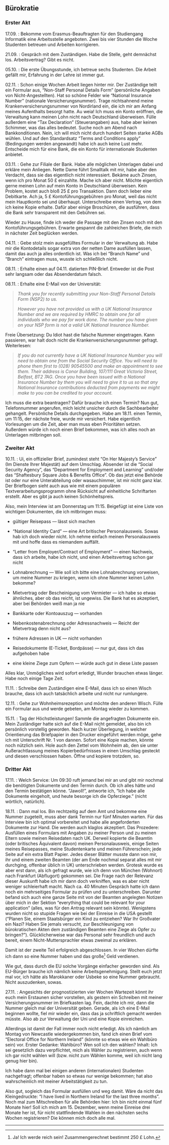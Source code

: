## Bürokratie

### Erster Akt

17.09.
: Bekomme vom Erasmus-Beauftragten für den Studiengang Informatik eine
Arbeitsstelle angeboten. Zwei bis vier Stunden die Woche Studenten
betreuen und Arbeiten korrigieren.

21.09.
: Gespräch mit dem Zuständigen. Habe die Stelle, geht demnächst los.
Arbeitsvertrag? Gibt es nicht.

05.10.
: Die erste Übungsstunde, ich betreue sechs Studenten. Die Arbeit gefällt
mir, Erfahrung in der Lehre ist immer gut.

02.11.
: Schon einige Wochen Arbeit liegen hinter mir. Der Zuständige teilt ein
Formular aus, “Non-Staff Personal Details Form” (persönliche Angaben von
Nicht-Angestellten). Hat so schöne Felder wie “National Insurance
Number” (nationale Versicherungsnummer). Trage nichtsahnend meine
Krankenversicherungsnummer von Nordirland ein, die ich mir am Anfang
meines Aufenthalts besorgt hatte. Au weia! Ich muss ein Konto eröffnen,
die Verwaltung kann meinen Lohn nicht nach Deutschland überweisen. Fülle
außerdem eine “Tax Declaration” (Steuerangaben) aus, habe aber keinen
Schimmer, was das alles bedeutet. Suche noch am Abend nach
Bankkonditionen. Nein, ich will mich nicht durch hundert Seiten starke
AGBs wühlen. Und auf den Standardsatz “Terms and Conditions apply”
(Bedingungen werden angewandt) habe ich auch keine Lust mehr. Entscheide
mich für eine Bank, die ein Konto für internationale Studenten anbietet.

03.11.
: Gehe zur Filiale der Bank. Habe alle möglichen Unterlagen dabei und
  erkläre mein Anliegen. Nette Dame führt Smalltalk mit mir, habe aber den
  Verdacht, dass sie das eigentlich nicht interessiert. Bekäme auch
  Zinsen, wenn ich pro Monat 50 £ einzahlte. Mache ich aber nicht. Möchte
  eigentlich gerne meinen Lohn auf mein Konto in Deutschland überweisen.
  Kein Problem, kostet auch bloß 25 £ pro Transaktion. Dann doch lieber
  eine Debitkarte. Ach ja, 5 £ Kontoführungsgebühren pro Monat, weil das
  nicht mein Hauptkonto sei und überhaupt. Unterschreibe einen Vertrag,
  von dem ich keine Kopie erhalte. Dafür aber einige Broschüren, die
  ausführen, dass die Bank sehr transparent mit den Gebühren sei.

  Wieder zu Hause, finde ich weder die Passage mit den Zinsen noch mit den
  Kontoführungsgebühren. Erwarte gespannt die zahlreichen Briefe, die mich
  in nächster Zeit beglücken werden.

04.11.
: Gebe stolz mein ausgefülltes Formular in der Verwaltung ab. Habe mir die
Kontodetails sogar extra von der netten Dame ausfüllen lassen, damit das
auch ja alles ordentlich ist. Was ich bei “Branch Name” und “Branch”
eintragen muss, wusste ich schließlich nicht.

08.11.
: Erhalte einen auf 04.11. datierten PIN-Brief. Entweder ist die Post sehr
langsam oder das Absenderdatum falsch.

08.11.
: Erhalte eine E-Mail von der Universität:

  > *Thank you for recently submitting your Non-Staff Personal Details
  > Form (NSP2) to us.*
  >
  > *However you have not provided us with a UK National Insurance Number
  > and we are required by HMRC to obtain one for all individuals who we
  > pay for work done. The number you have given on your NSP form is not a
  > valid UK National Insurance Number.*

  Freie Übersetzung: Du Idiot hast die falsche Nummer eingetragen. Kann
  passieren, war halt doch nicht die Krankenversicherungsnummer gefragt.
  Weiterlesen:

  > *If you do not currently have a UK National Insurance Number you will
  > need to obtain one from the Social Security Office. You will need to
  > phone them first to (028) 90545500 and make an appointment to see
  > them. Their address is Conor Building, 107/111 Great Victoria Street,
  > Belfast, BT2 7AG. Once you have been issued with a National Insurance
  > Number by them you will need to give it to us so that any National
  > Insurance contributions deducted from payments we might make to you
  > can be credited to your account.*

  Ich muss die extra beantragen? Dafür brauche ich einen Termin? Nun gut,
  Telefonnummer angerufen, mich leicht unsicher durch die Sachbearbeiter
  gehangelt. Persönliche Details durchgegeben. Habe am 18.11. einen
  Termin, um 11:15, der nächste freie, wurde mir versichert. Habe
  eigentlich Vorlesungen um die Zeit, aber man muss eben Prioritäten
  setzen. Außerdem würde ich noch einen Brief bekommen, was ich alles noch
  an Unterlagen mitbringen soll.

### Zweiter Akt

10.11.
: Ui, ein offizieller Brief, zumindest steht “On Her Majesty’s Service”
  (Im Dienste Ihrer Majestät) auf dem Umschlag. Absender ist die “Social
  Security Agency”, das “Department for Employment and Learning” und/oder
  das “Shaftesbury Square Jobs & Benefits Office”. Ob das jetzt eine
  Behörde ist oder nur eine Unterabteilung oder wasauchimmer, ist mir
  nicht ganz klar. Der Briefbogen sieht auch aus wie mit einem populären
  Textverarbeitungsprogramm ohne Rücksicht auf einheitliche Schriftarten
  erstellt. Aber es gibt ja auch keinen Schönheitspreis.

  Also, mein Interview ist am Donnerstag um 11:15. Beigefügt ist eine
  Liste von wichtigen Dokumenten, die ich mitbringen muss:

  -   gültiger Reisepass — lässt sich machen

  -   “National Identity Card” — eine Art britischer Personalausweis.
      Sowas hab ich doch wieder nicht. Ich nehme einfach meinen
      Personalausweis mit und hoffe dass es niemandem auffällt.

  -   “Letter from Employer/Contract of Employment” — einen Nachweis, dass
      ich arbeite, habe ich nicht, und einen Arbeitsvertrag schon gar
      nicht

  -   Lohnabrechnung — Wie soll ich bitte eine Lohnabrechnung vorweisen,
      um meine Nummer zu kriegen, wenn ich ohne Nummer keinen Lohn
      bekomme?

  -   Mietvertrag oder Bescheinigung vom Vermieter — ich habe so etwas
      ähnliches, aber ob das reicht, ist ungewiss. Die Bank hat es
      akzeptiert, aber bei Behörden weiß man ja nie

  -   Bankkarte oder Kontoauszug — vorhanden

  -   Nebenkostenabrechnung oder Adressnachweis — Reicht der Mietvertrag
      denn nicht aus?

  -   frühere Adressen in UK — nicht vorhanden

  -   Reisedokumente (E-Ticket, Bordpässe) — nur gut, dass ich das
      aufgehoben habe

  -   eine kleine Ziege zum Opfern — würde auch gut in diese Liste passen

  Alles klar, Unmögliches wird sofort erledigt, Wunder brauchen etwas
  länger. Habe noch einige Tage Zeit.

11.11.
: Schreibe dem Zuständigen eine E-Mail, dass ich so einen Wisch brauche,
dass ich auch tatsächlich arbeite und nicht nur rumlungere.

12.11.
: Gehe zur Wohnheimsrezeption und möchte den anderen Wisch. Fülle ein
Formular aus und werde gebeten, am Montag wieder zu kommen.

15.11.
: Tag der Höchstleistungen! Sammle die angefragten Dokumente ein. Mein
Zuständiger hatte sich auf die E-Mail nicht gemeldet, also bin ich
persönlich vorstellig geworden. Nach kurzer Überlegung, in welcher
Orientierung das Briefpapier in den Drucker eingeführt werden möge, gehe
ich mit Unterschrift Nr. 1 von dannen. Sofort eine Kopie machen, könnte
noch nützlich sein. Hole auch den Zettel vom Wohnheim ab, den sie unter
Außerachtlassung meines Kopierbedürfnisses in einen Umschlag gesteckt
und diesen verschlossen haben. Öffne und kopiere trotzdem, so.

### Dritter Akt

17.11.
: Welch Service: Um 09:30 ruft jemand bei mir an und gibt mir nochmal die
benötigten Dokumente und den Termin durch. Ob ich alles hätte und den
Termin bestätigen könne. “Jawoll!”, antworte ich, “Ich habe alle
Dokumente eingeholt, und heute besorge ich die Opferziege.” (nicht
wörtlich, natürlich).

18.11.
: Dann mal los. Bin rechtzeitig auf dem Amt und bekomme eine Nummer
  zugeteilt, muss aber dank Termin nur fünf Minuten warten. Für das
  Interview bin ich optimal vorbereitet und habe alle angeforderten
  Dokumente zur Hand. Die werden auch klaglos akzeptiert. Das Prozedere:
  Ausfüllen eines Formulars mit Angaben zu meiner Person und zu meinen
  Eltern sowie meinen Reisedaten nach UK. Derweil kopierte die Beamtin
  (oder britisches Äquivalent davon) meinen Personalausweis, einige Seiten
  meines Reisepasses, meine Studentenkarte und meinen Führerschein; jede
  Seite auf ein extra Blatt Papier. Jedes dieser Blätter musste dann von
  mir, ihr und einem zweiten Beamten (der am Ende nochmal separat alles
  mit mir durchging, offenbar üblich in UK) unterschrieben werden. Grotesk
  wurde es aber erst dann, als ich gefragt wurde, wie ich denn von München
  (Wohnort) nach Frankfurt (Abflugort) gekommen sei. Die Frage nach der
  Relevanz dieser Auskunft habe ich mir dann doch verkniffen, was es aber
  nicht weniger schleierhaft macht. Nach ca. 40 Minuten Gespräch hatte ich
  dann noch ein mehrseitiges Formular zu prüfen und zu unterschreiben.
  Darunter befand sich auch eine ganze Seite mit von der Beamten
  angelegten Notizen über mich in der Sektion “everything that could be
  relevant for your application” (alles, was für den Antrag relevant sein
  könnte). Wenigstens wurden nicht so stupide Fragen wie bei der Einreise
  in die USA gestellt (“Planen Sie, einem Staatsbürger ein Kind zu
  entziehen? War Ihr Großvater ein Nazi? Haben Sie jemals versucht, zur
  Beschleunigung von bürokratischen Akten dem zuständigen Beamten eine
  Ziege als Opfer zu bringen?”). Glücklicherweise war das Personal sehr
  freundlich und auch bereit, einem Nicht-Muttersprachler etwas zweimal zu
  erklären.

  Damit ist der zweite Teil erfolgreich abgeschlossen. In vier Wochen
  dürfte ich dann so eine Nummer haben und das große[^6_1] Geld verdienen.

  Wie gut, dass durch die EU solche Vorgänge einfacher geworden sind. Als
  EU-Bürger brauche ich nämlich keine Arbeitsgenehmigung. Stellt euch
  jetzt mal vor, ich hätte als Marokkaner oder Usbeke so eine Nummer
  gebraucht. Nicht auszudenken, sowas.

27.11.
: Angesichts der prognostizierten vier Wochen Wartezeit könnt ihr euch
  mein Erstaunen sicher vorstellen, als gestern ein Schreiben mit meiner
  Versicherungsnummer im Briefkasten lag. Fein, dachte ich mir, dann die
  Nummer gleich mal der Universität geben. Gerade, als ich eine E-Mail
  beginnen wollte, fiel mir wieder ein, dass das ja schriftlich gemacht
  werden müsste. Also ab zur Verwaltung der Uni und eine Kopie einreichen.

  Allerdings ist damit der Fall immer noch nicht erledigt. Als ich nämlich
  am Montag von Newcastle wiedergekommen bin, fand ich einen Brief vom
  “Electoral Office for Northern Ireland” (könnte so etwas wie ein
  Wahlbüro sein) vor. Erster Gedanke: Wahlbüro? Wen soll ich den wählen?
  Inhalt: Ich sei gesetzlich dazu verpflichtet, mich als Wähler zu
  registrieren, auch wenn ich gar nicht wählen will (bzw. nicht zum Wählen
  komme, weil ich nicht lang genug hier bin).

  Ich habe dann mal bei einigen anderen (internationalen) Studenten
  nachgefragt; offenbar haben so etwas nur wenige bekommen; hat also
  wahrscheinlich mit meiner Arbeitstätigkeit zu tun.

  Also gut, sogleich das Formular ausfüllen und weg damit. Wäre da nicht
  das Kleingedruckte: “I have lived in Northern Ireland for the last three
  months”. Noch mal zum Mitschreiben für alle Behörden hier: Ich bin nicht
  einmal fünf Monate hier! Soll ich mich am 15. Dezember, wenn meine
  Einreise drei Monate her ist, für nicht stattfindende Wahlen in den
  nächsten sechs Wochen registrieren? Die können mich doch alle mal.

<hr>

[^6_1]: Ja! Ich werde reich sein! Zusammengerechnet bestimmt 250 £ Lohn.
